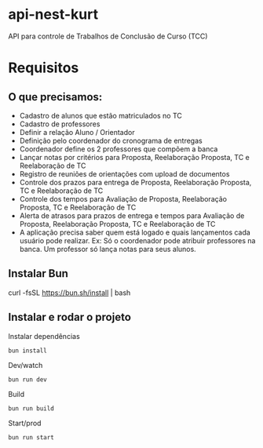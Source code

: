 # api-nest-kurt
API para controle de Trabalhos de Conclusão de Curso (TCC)

# Requisitos
## O que precisamos:
- Cadastro de alunos que estão matriculados no TC
- Cadastro de professores
- Definir a relação Aluno / Orientador
- Definição pelo coordenador do cronograma de entregas 
- Coordenador define os 2 professores que compõem a banca
- Lançar notas por critérios para Proposta, Reelaboração Proposta, TC e Reelaboração de TC
- Registro de reuniões de orientações com upload de documentos
- Controle dos prazos para entrega de Proposta, Reelaboração Proposta, TC e Reelaboração de TC  
- Controle dos tempos para Avaliação de Proposta, Reelaboração Proposta, TC e Reelaboração de TC
- Alerta de atrasos para prazos de entrega e tempos para Avaliação de Proposta, Reelaboração Proposta, TC e Reelaboração de TC
- A aplicação precisa saber quem está logado e quais lançamentos cada usuário pode realizar. Ex: Só o coordenador pode atribuir professores na banca. Um professor só lança notas para seus alunos.



## Instalar Bun
curl -fsSL https://bun.sh/install | bash

## Instalar e rodar o projeto
Instalar dependências

```bun install```

Dev/watch

```bun run dev```

Build

```bun run build```

Start/prod

```bun run start```